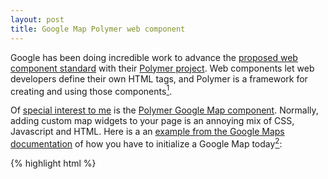 ```yaml
---
layout: post
title: Google Map Polymer web component
---
```

Google has been doing incredible work to advance the [proposed web component standard](http://www.w3.org/TR/components-intro/) with their [Polymer project](http://www.polymer-project.org). Web components let web developers define their own HTML tags, and Polymer is a framework for creating and using those components[^infoq].

Of [special interest to me](/blog/2013/08/google-map-random-color-pins/) is the [Polymer Google Map component](http://polymerlabs.github.io/google-map/components/google-map/#google-map). Normally, adding custom map widgets to your page is an annoying mix of CSS, Javascript and HTML. Here is a an [example from the Google Maps documentation](https://developers.google.com/maps/documentation/javascript/tutorial#HelloWorld) of how you have to initialize a Google Map today[^mod]:

{% highlight html %}
<style>
  #map-canvas { height: 100% }
</style>
<script src="https://maps.googleapis.com/maps/api/js?key=API_KEY"></script>
<script>
  function initialize() {
    var mapOptions = {
      center: new google.maps.LatLng(37.77493, -122.41942),
      zoom: 8
    };
    var map = new google.maps.Map(document.getElementById("map-canvas"), mapOptions);
  }
  google.maps.event.addDomListener(window, 'load', initialize);
</script>
<div id="map-canvas"></div>
{% endhighlight %}

If you’re using Polymer’s Google Map component, the code gets a lot simpler[^pins]:

{% highlight html %}
<style>
  google-map { display: block; height: 100%; }
</style>
<google-map latitude="37.77493" longitude="-122.41942" zoom="8"></google-map>
{% endhighlight %}

See a [demo of the above code](http://polymerlabs.github.io/google-map/components/google-map/demo.html).

If you want to know more, Google engineer [Eric Bidelman](https://twitter.com/ebidel) explains the map component in this video:

<iframe width="400" height="225" src="http://www.youtube.com/embed/eORqFaf_QzM?rel=0" frameborder="0" allowfullscreen="true"> </iframe>

Unfortunately, we can only use Polymer on [bleeding edge browsers](http://www.polymer-project.org/resources/compatibility.html), but I look forward to using it and web components in the future.

[^infoq]: InfoQ has a solid [primer on web components and Polymer](http://www.infoq.com/news/2013/05/webcomponents).

[^mod]: I modified the example code slightly for brevity.

[^pins]: [Adding pins and popup windows](http://polymerlabs.github.io/google-map/components/google-map/#google-map-marker) is also pretty easy.
